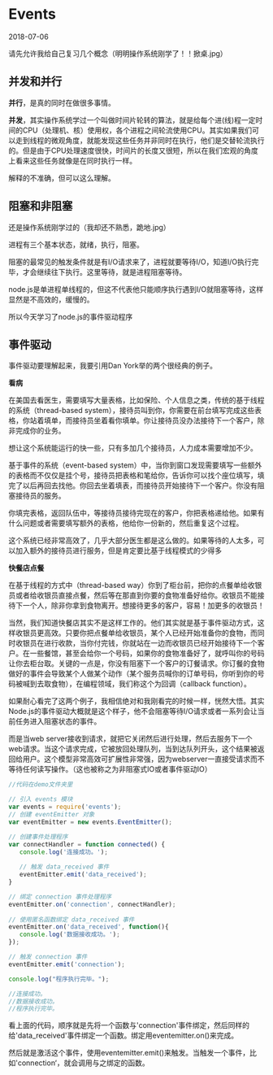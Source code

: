 # Events

2018-07-06

请先允许我给自己复习几个概念（明明操作系统刚学了！！掀桌.jpg）

## 并发和并行

**并行**，是真的同时在做很多事情。

**并发**，其实操作系统学过一个叫做时间片轮转的算法，就是给每个进(线)程一定时间的CPU（处理机、核）使用权，各个进程之间轮流使用CPU。其实如果我们可以走到线程的微观角度，就能发现这些任务并非同时在执行，他们是交替轮流执行的。但是由于CPU处理速度很快，时间片的长度又很短，所以在我们宏观的角度上看来这些任务就像是在同时执行一样。

解释的不准确，但可以这么理解。

## 阻塞和非阻塞

还是操作系统刚学过的（我却还不熟悉，跪地.jpg）

进程有三个基本状态，就绪，执行，阻塞。

阻塞的最常见的触发条件就是有I/O请求来了，进程就要等待I/O，知道I/O执行完毕，才会继续往下执行。这里等待，就是进程阻塞等待。

node.js是单进程单线程的，但这不代表他只能顺序执行遇到I/O就阻塞等待，这样显然是不高效的，缓慢的。

所以今天学习了node.js的事件驱动程序

## 事件驱动
事件驱动要理解起来，我要引用Dan York举的两个很经典的例子。

**看病**
    
在美国去看医生，需要填写大量表格，比如保险、个人信息之类，传统的基于线程的系统（thread-based system），接待员叫到你，你需要在前台填写完成这些表格，你站着填单，而接待员坐着看你填单。你让接待员没办法接待下一个客户，除非完成你的业务。

想让这个系统能运行的快一些，只有多加几个接待员，人力成本需要增加不少。

基于事件的系统（event-based system）中，当你到窗口发现需要填写一些额外的表格而不仅仅是挂个号，接待员把表格和笔给你，告诉你可以找个座位填写，填完了以后再回去找他。你回去坐着填表，而接待员开始接待下一个客户。你没有阻塞接待员的服务。
 
你填完表格，返回队伍中，等接待员接待完现在的客户，你把表格递给他。如果有什么问题或者需要填写额外的表格，他给你一份新的，然后重复这个过程。

这个系统已经非常高效了，几乎大部分医生都是这么做的。如果等待的人太多，可以加入额外的接待员进行服务，但是肯定要比基于线程模式的少得多




**快餐店点餐**


在基于线程的方式中（thread-based way）你到了柜台前，把你的点餐单给收银员或者给收银员直接点餐，然后等在那直到你要的食物准备好给你。收银员不能接待下一个人，除非你拿到食物离开。想接待更多的客户，容易！加更多的收银员！


当然，我们知道快餐店其实不是这样工作的。他们其实就是基于事件驱动方式，这样收银员更高效。只要你把点餐单给收银员，某个人已经开始准备你的食物，而同时收银员在进行收款，当你付完钱，你就站在一边而收银员已经开始接待下一个客户。在一些餐馆，甚至会给你一个号码，如果你的食物准备好了，就呼叫你的号码让你去柜台取。关键的一点是，你没有阻塞下一个客户的订餐请求。你订餐的食物做好的事件会导致某个人做某个动作（某个服务员喊你的订单号码，你听到你的号码被喊到去取食物），在编程领域，我们称这个为回调（callback function）。
    
如果耐心看完了这两个例子，我相信绝对和我刚看完的时候一样，恍然大悟。其实Node.js的事件驱动大概就是这个样子，他不会阻塞等待I/O请求或者一系列会让当前任务进入阻塞状态的事件。

而是当web server接收到请求，就把它关闭然后进行处理，然后去服务下一个web请求。当这个请求完成，它被放回处理队列，当到达队列开头，这个结果被返回给用户。这个模型非常高效可扩展性非常强，因为webserver一直接受请求而不等待任何读写操作。（这也被称之为非阻塞式IO或者事件驱动IO）


```js
//代码在demo文件夹里

// 引入 events 模块
var events = require('events');
// 创建 eventEmitter 对象
var eventEmitter = new events.EventEmitter();

// 创建事件处理程序
var connectHandler = function connected() {
   console.log('连接成功。');
  
   // 触发 data_received 事件 
   eventEmitter.emit('data_received');
}

// 绑定 connection 事件处理程序
eventEmitter.on('connection', connectHandler);
 
// 使用匿名函数绑定 data_received 事件
eventEmitter.on('data_received', function(){
   console.log('数据接收成功。');
});

// 触发 connection 事件 
eventEmitter.emit('connection');

console.log("程序执行完毕。");

//连接成功。
//数据接收成功。
//程序执行完毕。
```

看上面的代码，顺序就是先将一个函数与'connection'事件绑定，然后同样的给'data_received'事件绑定一个函数。绑定用eventemitter.on()来完成。

然后就是激活这个事件，使用eventemitter.emit()来触发。当触发一个事件，比如'connection‘，就会调用与之绑定的函数。

